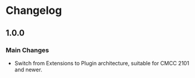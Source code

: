 Changelog
================================================================================

1.0.0
--------------------------------------------------------------------------------

### Main Changes

* Switch from Extensions to Plugin architecture, suitable for CMCC 2101 and newer.

<!--
### General Notes 

* Update 


2007
--------------------------------------------------------------------------------

### Main Changes

* Initial project

<!--
### General Notes 

* Update 


2004
--------------------------------------------------------------------------------

### Main Changes

* Initial project

<!--
### General Notes 

* Minor changes
